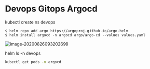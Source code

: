 # Devops Gitops Argocd












kubectl create ns devops





```shell
$ helm repo add argo https://argoproj.github.io/argo-helm
$ helm install argocd -n argocd argo/argo-cd --values values.yaml
```

![image-20200826093202699](C:\Users\AbyssViper\AppData\Roaming\Typora\typora-user-images\image-20200826093202699.png)

helm ls -n devops



```bash
kubectl get pods -n argocd
```
